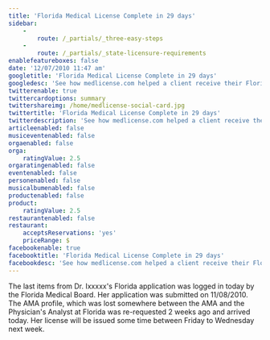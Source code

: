 ```yaml
---
title: 'Florida Medical License Complete in 29 days'
sidebar:
    -
        route: /_partials/_three-easy-steps
    -
        route: /_partials/_state-licensure-requirements
enablefeatureboxes: false
date: '12/07/2010 11:47 am'
googletitle: 'Florida Medical License Complete in 29 days'
googledesc: 'See how medlicense.com helped a client receive their Florida medical license in 29 days.'
twitterenable: true
twittercardoptions: summary
twittershareimg: /home/medlicense-social-card.jpg
twittertitle: 'Florida Medical License Complete in 29 days'
twitterdescription: 'See how medlicense.com helped a client receive their Florida medical license in 29 days.'
articleenabled: false
musiceventenabled: false
orgaenabled: false
orga:
    ratingValue: 2.5
orgaratingenabled: false
eventenabled: false
personenabled: false
musicalbumenabled: false
productenabled: false
product:
    ratingValue: 2.5
restaurantenabled: false
restaurant:
    acceptsReservations: 'yes'
    priceRange: $
facebookenable: true
facebooktitle: 'Florida Medical License Complete in 29 days'
facebookdesc: 'See how medlicense.com helped a client receive their Florida medical license in 29 days.'
---
```


<p>The last items from Dr. Ixxxxx's Florida application was logged in today by the Florida Medical Board. Her application was submitted on 11/08/2010. The AMA profile, which was lost somewhere between the AMA and the Physician's Analyst at Florida was re-requested 2 weeks ago and arrived today. Her license will be issued some time between Friday to Wednesday next week.</p>